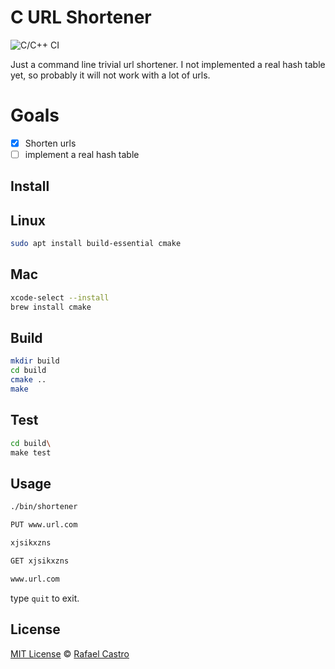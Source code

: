 # C URL Shortener

![C/C++ CI](https://github.com/RafaelC457ro/c_url_shortener/workflows/C/C++%20CI/badge.svg?branch=master)

Just a command line trivial url shortener. I not implemented a real hash table yet, so probably it will not work with a lot of urls.

# Goals

- [x] Shorten urls
- [ ] implement a real hash table

## Install

## Linux

```sh
sudo apt install build-essential cmake
```

## Mac

```sh
xcode-select --install
brew install cmake
```

## Build

```sh
mkdir build
cd build
cmake ..
make
```

## Test

```sh
cd build\
make test
```

## Usage

```sh
./bin/shortener

PUT www.url.com

xjsikxzns

GET xjsikxzns

www.url.com

```

type `quit` to exit.

## License

[MIT License](LICENSE.md) © [Rafael Castro](https://twitter.com/rafaelc457ro)
